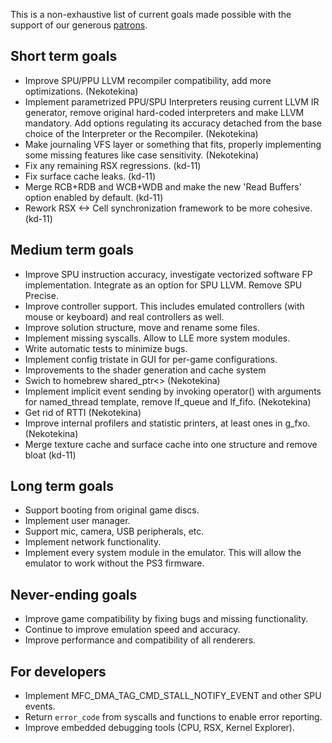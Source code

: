 This is a non-exhaustive list of current goals made possible with the support of our generous [patrons](https://www.patreon.com/Nekotekina).

## Short term goals
* Improve SPU/PPU LLVM recompiler compatibility, add more optimizations. (Nekotekina)
* Implement parametrized PPU/SPU Interpreters reusing current LLVM IR generator, remove original hard-coded interpreters and make LLVM mandatory. Add options regulating its accuracy detached from the base choice of the Interpreter or the Recompiler. (Nekotekina)
* Make journaling VFS layer or something that fits, properly implementing some missing features like case sensitivity. (Nekotekina)
* Fix any remaining RSX regressions. (kd-11)
* Fix surface cache leaks. (kd-11)
* Merge RCB+RDB and WCB+WDB and make the new 'Read Buffers' option enabled by default. (kd-11)
* Rework RSX <-> Cell synchronization framework to be more cohesive. (kd-11)

## Medium term goals
* Improve SPU instruction accuracy, investigate vectorized software FP implementation. Integrate as an option for SPU LLVM. Remove SPU Precise.
* Improve controller support. This includes emulated controllers (with mouse or keyboard) and real controllers as well.
* Improve solution structure, move and rename some files.
* Implement missing syscalls. Allow to LLE more system modules.
* Write automatic tests to minimize bugs.
* Implement config tristate in GUI for per-game configurations.
* Improvements to the shader generation and cache system
* Swich to homebrew shared_ptr<> (Nekotekina)
* Implement implicit event sending by invoking operator() with arguments for named_thread template, remove lf_queue and lf_fifo. (Nekotekina)
* Get rid of RTTI (Nekotekina)
* Improve internal profilers and statistic printers, at least ones in g_fxo. (Nekotekina)
* Merge texture cache and surface cache into one structure and remove bloat (kd-11)

## Long term goals
* Support booting from original game discs.
* Implement user manager.
* Support mic, camera, USB peripherals, etc.
* Implement network functionality.
* Implement every system module in the emulator. This will allow the emulator to work without the PS3 firmware.

## Never-ending goals
* Improve game compatibility by fixing bugs and missing functionality.
* Continue to improve emulation speed and accuracy.
* Improve performance and compatibility of all renderers.

## For developers
* Implement MFC_DMA_TAG_CMD_STALL_NOTIFY_EVENT and other SPU events.
* Return `error_code` from syscalls and functions to enable error reporting.
* Improve embedded debugging tools (CPU, RSX, Kernel Explorer).